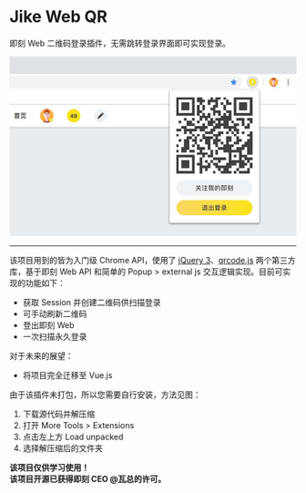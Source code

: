 # Jike Web QR
 即刻 Web 二维码登录插件，无需跳转登录界面即可实现登录。

 ![Chrome Store 截图](images/chrome-store-screenshot.jpg)

---

该项目用到的皆为入门级 Chrome API，使用了 [jQuery 3](https://jquery.com)、[qrcode.js](https://github.com/davidshimjs/qrcodejs) 两个第三方库，基于即刻 Web API 和简单的 Popup > external js 交互逻辑实现。目前可实现的功能如下：

* 获取 Session 并创建二维码供扫描登录
* 可手动刷新二维码
* 登出即刻 Web
* 一次扫描永久登录

对于未来的展望：

* 将项目完全迁移至 Vue.js

由于该插件未打包，所以您需要自行安装，方法见图：

1. 下载源代码并解压缩
2. 打开 More Tools > Extensions
3. 点击左上方 Load unpacked
4. 选择解压缩后的文件夹

**该项目仅供学习使用！**  
**该项目开源已获得即刻 CEO @瓦总的许可。**